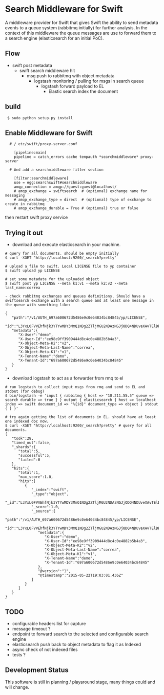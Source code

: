 # Search Middleware for Swift

A middleware provider for Swift that gives Swift the ability to send metadata events
to a queue system (rabbitmq initially) for further analysis. In the context of this middleware the queue messages are use to forward them to a search engine (elasticsearch for an initial PoC).

## Flow
 - swift post metadata
   - swift search middleware hit
     - msg push to rabbitmq with object metadata
       - logstash monitoring / pulling for msgs in search queue
         - logstash forward payload to EL
           - Elastic search index the document

## build
```
 $ sudo python setup.py install
```
## Enable Middleware for Swift
```
  # / etc/swift/proxy-server.conf

    [pipeline:main]
    pipeline = catch_errors cache tempauth *searchmiddleware* proxy-server

  # And add a searchmiddleware filter section

    [filter:searchmiddleware]
    use = egg:searchswift#searchmiddleware
    amqp_connection = amqp://guest:guest@localhost/
    # amqp_exchange = swiftsearch  # (optional) exchange name for messaging
    # amqp_exchange_type = direct  # (optional) type of exchange to create in rabbitmq
    # amqp_exchange_durable = True # (optional) true or false

```

then restart swift proxy service

## Trying it out

- download and execute elasticsearch in your machine.

```
# query for all documents. should be empty initially
$ curl -XGET "http://localhost:9200/_search?pretty" 
```

```
# upload a file to swift. Local LICENSE file to yp container
$ swift upload yp LICENSE 
```

```
# set some metadata for the uploaded object
$ swift post yp LICENSE --meta k1:v1 --meta k2:v2 --meta last_name:correa
```

```
- check rabbitmq exchanges and queues definitions. Should have a swiftsearch exchange with a search queue and at least one message in the queue with something like:

{  
   "path":"/v1/AUTH_697a600672d5486e9c0e64034bc84845/yp/LICENSE",
   "id":"L3YxL0FVVEhfNjk3YTYwMDY3MmQ1NDg2ZTljMGU2NDAzNGJjODQ4NDUveXAvTElDRU5TRQ==",
   "metadata":{  
      "X-User":"demo",
      "X-User-Id":"ee98e9ff3909444d8c4c0e4882b5b4a3",
      "X-Object-Meta-K2":"v2",
      "X-Object-Meta-Last-Name":"correa",
      "X-Object-Meta-K1":"v1",
      "X-Tenant-Name":"demo",
      "X-Tenant-Id":"697a600672d5486e9c0e64034bc84845"
   }
}
```

- download logstash to act as a forwarder from rmq to el

```
# run logstash to collect input msgs from rmq and send to EL and stdout (for debug)
$ bin/logstash -e 'input { rabbitmq { host => "10.211.55.5" queue => search durable => true } } output { elasticsearch { host => localhost index => swift document_id => "%{id}" document_type => object } stdout { } }'
```

```
# try again getting the list of documents in EL. should have at least one indexed doc now.
$ curl -XGET "http://localhost:9200/_search?pretty" # query for all documents. 
{  
   "took":28,
   "timed_out":false,
   "_shards":{  
      "total":5,
      "successful":5,
      "failed":0
   },
   "hits":{  
      "total":1,
      "max_score":1.0,
      "hits":[  
         {  
            "_index":"swift",
            "_type":"object",
            "_id":"L3YxL0FVVEhfNjk3YTYwMDY3MmQ1NDg2ZTljMGU2NDAzNGJjODQ4NDUveXAvTElDRU5TRQ==",
            "_score":1.0,
            "_source":{  
               "path":"/v1/AUTH_697a600672d5486e9c0e64034bc84845/yp/LICENSE",
               "id":"L3YxL0FVVEhfNjk3YTYwMDY3MmQ1NDg2ZTljMGU2NDAzNGJjODQ4NDUveXAvTElDRU5TRQ==",
               "metadata":{  
                  "X-User":"demo",
                  "X-User-Id":"ee98e9ff3909444d8c4c0e4882b5b4a3",
                  "X-Object-Meta-K2":"v2",
                  "X-Object-Meta-Last-Name":"correa",
                  "X-Object-Meta-K1":"v1",
                  "X-Tenant-Name":"demo",
                  "X-Tenant-Id":"697a600672d5486e9c0e64034bc84845"
               },
               "@version":"1",
               "@timestamp":"2015-05-22T19:03:01.436Z"
            }
         }
      ]
   }
}

```

## TODO

 - configurable headers list for capture
 - message timeout ?
 - endpoint to forward search to the selected and configurable search engine
 - elasticsearch push back to object metadata to flag it as Indexed
 - async check of not indexed files
 - tests ?

## Development Status
This software is still in planning / playaround stage, many things could and will change.
